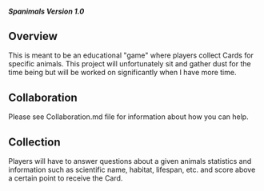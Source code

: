 ##### Spanimals Version 1.0

## Overview
This is meant to be an educational "game" where players collect Cards for specific animals. This project will unfortunately sit and gather dust for the time being but will be worked on significantly when I have more time.

## Collaboration
Please see Collaboration.md file for information about how you can help.

## Collection
Players will have to answer questions about a given animals statistics and information such as scientific name, habitat, lifespan, etc. and score above a certain point to receive the Card. 


